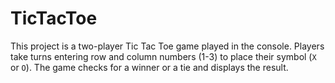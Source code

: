 # TicTacToe
 This project is a two-player Tic Tac Toe game played in the console. Players take turns entering row and column numbers (1-3) to place their symbol (`X` or `O`). The game checks for a winner or a tie and displays the result.
